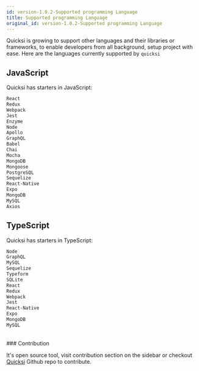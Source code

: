 ```yaml
---
id: version-1.0.2-Supported programming Language
title: Supported programming Language
original_id: version-1.0.2-Supported programming Language
---
```


Quicksi is growing to support other languages and their libraries or frameworks, to enable developers from all background, setup project with ease. Here are the languages currently supported by `quicksi`

## JavaScript

Quicksi has starters in JavaScript:

```bash
React
Redux
Webpack
Jest
Enzyme
Node
Apollo
GraphQL
Babel
Chai
Mocha
MongoDB
Mongoose
PostgreSQL
Sequelize
React-Native
Expo
MongoDB
MySQL
Axios
```

## TypeScript

Quicksi has starters in TypeScript:

```bash
Node
GraphQL
MySQL
Sequelize
Typeform
SQLite
React
Redux
Webpack
Jest
React-Native
Expo
MongoDB
MySQL
```


<br/>
### Contribution

It's open source tool, visit contribution section on the sidebar or checkout [Quicksi](https://github.com/AnayoOleru/quicksi/blob/master/CONTRIBUTING.md) Github repo to contribute.
